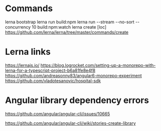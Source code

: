 # Commands
lerna bootstrap
lerna run build:npm
lerna run --stream --no-sort --concurrency 10 build:npm:watch
lerna create <name> [loc] https://github.com/lerna/lerna/tree/master/commands/create

# Lerna links
https://lernajs.io/
https://blog.logrocket.com/setting-up-a-monorepo-with-lerna-for-a-typescript-project-b6a81fe8e4f8
https://github.com/andreasonny83/angular6-monorepo-experiment
https://github.com/vladotesanovic/hospital-sdk

# Angular library dependency errors
https://github.com/angular/angular-cli/issues/10665 

https://github.com/angular/angular-cli/wiki/stories-create-library

